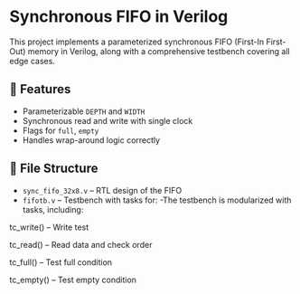 # Synchronous FIFO in Verilog

This project implements a parameterized synchronous FIFO (First-In First-Out) memory in Verilog, along with a comprehensive testbench covering all edge cases.

## 🔧 Features
- Parameterizable `DEPTH` and `WIDTH`
- Synchronous read and write with single clock
- Flags for `full`, `empty`
- Handles wrap-around logic correctly

## 📁 File Structure
- `sync_fifo_32x8.v` – RTL design of the FIFO
- `fifotb.v` – Testbench with tasks for:
  -The testbench is modularized with tasks, including:

tc_write() – Write test

tc_read() – Read data and check order

tc_full() – Test full condition

tc_empty() – Test empty condition

